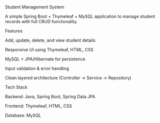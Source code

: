 Student Management System

A simple Spring Boot + Thymeleaf + MySQL application to manage student records with full CRUD functionality.

Features

Add, update, delete, and view student details

Responsive UI using Thymeleaf, HTML, CSS

MySQL + JPA/Hibernate for persistence

Input validation & error handling

Clean layered architecture (Controller → Service → Repository)

Tech Stack

Backend: Java, Spring Boot, Spring Data JPA

Frontend: Thymeleaf, HTML, CSS

Database: MySQL
